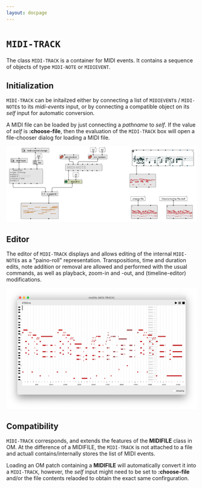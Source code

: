 ```yaml
---
layout: docpage
---
```


# `MIDI-TRACK`

The class `MIDI-TRACK` is a container for MIDI events. It contains a sequence of objects of type `MIDI-NOTE` or `MIDIEVENT`. 


## Initialization

`MIDI-TRACK` can be initailzed either by connecting a list of `MIDIEVENT`s / `MIDI-NOTE`s to its _midi-events_ input, or by connecting a compatible object on its _self_ input for automatic conversion.

A MIDI file can be loaded by just connecting a _pathname_ to _self_. If the value of _self_ is **:choose-file**, then the evaluation of the `MIDI-TRACK` box will open a file-chooser dialog for loading a MIDI file. 

<img src="midi-track_img/midi-track-init.png"> 

## Editor

The editor of `MIDI-TRACK` displays and allows editing of the internal `MIDI-NOTE`s as a "paino-roll" representation. 
Transpositions, time and duration edits, note addition or removal are allowed and performed with the usual commands, as well as playback, zoom-in and -out, and (timeline-editor) modifications.

<img src="midi-track_img/midi-track-editor.png"> 

## Compatibility

`MIDI-TRACK` corresponds, and extends the features of the **MIDIFILE** class in OM. At the difference of a MIDIFILE, the `MIDI-TRACK` is not attached to a file and actuall contains/internally stores the list of MIDI events.

Loading an OM patch containing a **MIDIFILE** will automatically convert it into a `MIDI-TRACK`, however, the _self_ input might need to be set to **:choose-file** and/or the file contents relaoded to obtain the exact same confirguration.



